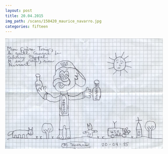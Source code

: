 ```yaml
---
layout: post
title: 20.04.2015
img_path: /scans/150420_maurice_navarro.jpg
categories: fifteen
---
```


![](/scans/150420_maurice_navarro_720.jpg)
